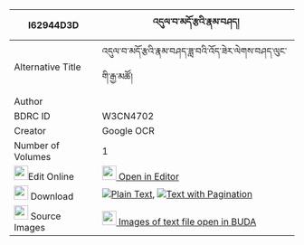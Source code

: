 |I62944D3D|འདུལ་བ་མདོ་རྩའི་རྣམ་བཤད། 
| --- | --- 
|Alternative Title |འདུལ་བ་མདོ་རྩའི་རྣམ་བཤད་ཟླ་བའི་འོད་ཟེར་ལེགས་བཤད་ལུང་གི་རྒྱ་མཚོ།
|Author | 
|BDRC ID | W3CN4702
|Creator | Google OCR
|Number of Volumes| 1
|<img width="25" src="https://img.icons8.com/color/25/000000/edit-property.png">Edit Online| [<img width="25" src="https://avatars.githubusercontent.com/u/45091458?s=200&v=4"> Open in Editor](http://editor.openpecha.org/I62944D3D)
|<img width="25" src="https://img.icons8.com/fluent/48/000000/download-2.png"/>  Download | [![](https://img.icons8.com/color/20/000000/txt.png)Plain Text](https://github.com/Openpecha/I62944D3D/releases/download/v1/dulwa_do_tsa_i_namshe_plain_I62944D3D.zip), [![](https://img.icons8.com/color/20/000000/txt.png)Text with Pagination](https://github.com/Openpecha/I62944D3D/releases/download/v1/dulwa_do_tsa_i_namshe_pages_I62944D3D.zip)
|<img width="25" src="https://img.icons8.com/plasticine/100/000000/pictures-folder.png"/>  Source Images | [<img width="25" src="https://library.bdrc.io/icons/BUDA-small.svg"> Images of text file open in BUDA](https://library.bdrc.io/show/bdr:W3CN4702)